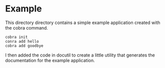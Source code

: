 # Example

This directory directory contains a simple example application created with the cobra command.

```
cobra init
conra add hello
cobra add goodbye
```

I then added the code in docutil to create a little utility that generates
the documentation for the example application.
